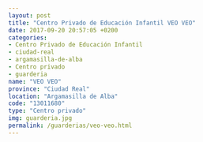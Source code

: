 ```yaml
---
layout: post
title: "Centro Privado de Educación Infantil VEO VEO"
date: 2017-09-20 20:57:05 +0200
categories:
- Centro Privado de Educación Infantil
- ciudad-real
- argamasilla-de-alba
- Centro privado
- guarderia
name: "VEO VEO"
province: "Ciudad Real"
location: "Argamasilla de Alba"
code: "13011680"
type: "Centro privado"
img: guarderia.jpg
permalink: /guarderias/veo-veo.html
---
```


